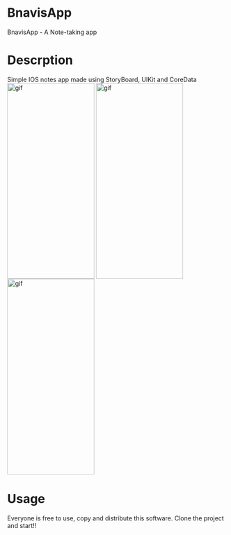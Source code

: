 # BnavisApp
BnavisApp - A Note-taking app

<h1>Descrption</h1>
Simple IOS notes app made using StoryBoard, UIKit and CoreData
<img align="center" alt="gif" src="https://user-images.githubusercontent.com/22303129/180218622-f39efaaa-f696-406a-9f73-0deec2bf5715.png" width="200" height="450" data-animated-image="" style="max-width: 100%;">
<img align="center" alt="gif" src="https://user-images.githubusercontent.com/22303129/180218123-9df5d2b8-00af-40ba-a6bc-6a81cd47dbb7.png" width="200" height="450" data-animated-image="" style="max-width: 100%;"> <img align="center" alt="gif" src="https://user-images.githubusercontent.com/22303129/177269471-c7a5aa3b-f2c5-4330-8caf-e83b83d2b6f7.gif" width="200" height="450" data-animated-image="" style="max-width: 100%;">

<h1>Usage</h1>
Everyone is free to use, copy and distribute this software. Clone the project and start!!
